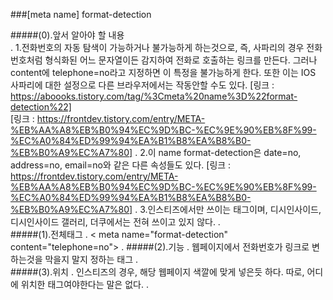 ###[meta name] format-detection

#####(0).앞서 알아야 할 내용  
.
    1.전화번호의 자동 탐색이 가능하거나 불가능하게 하는것으로, 즉, 사파리의 경우 전화번호처럼 형식화된 어느 문자열이든
        감지하여 전화로 호출하는 링크를 만든다. 그러나 content에 telephone=no라고 지정하면 이 특정을 불가능하게 한다. 또한 이는 IOS
        사파리에 대한 설정으로 다른 브라우저에서는 작동안할 수도 있다.
        [링크 : https://aboooks.tistory.com/tag/%3Cmeta%20name%3D%22format-detection%22]    
        [링크 : https://frontdev.tistory.com/entry/META-%EB%AA%A8%EB%B0%94%EC%9D%BC-%EC%9E%90%EB%8F%99-%EC%A0%84%ED%99%94%EA%B1%B8%EA%B8%B0-%EB%B0%A9%EC%A7%80]
.
    2.이 name format-detection은 date=no, address=no, email=no와 같은 다른 속성들도 있다.
        [링크 : https://frontdev.tistory.com/entry/META-%EB%AA%A8%EB%B0%94%EC%9D%BC-%EC%9E%90%EB%8F%99-%EC%A0%84%ED%99%94%EA%B1%B8%EA%B8%B0-%EB%B0%A9%EC%A7%80]
.
    3.인스티즈에서만 쓰이는 태그이며, 디시인사이드, 디시인사이드 갤러리, 더쿠에서는 전혀 쓰이고 있지 않다.
.            
#####(1).전체태그
.
    < meta name="format-detection" content="telephone=no">
.
#####(2).기능
.
    웹페이지에서 전화번호가 링크로 변하는것을 막을지 말지 정하는 태그
.    
#####(3).위치
.
    인스티즈의 경우, 해당 웹페이지 색깔에 맞게 넣은듯 하다.
    따로, 어디에 위치한 태그여야한다는 말은 없다.
.